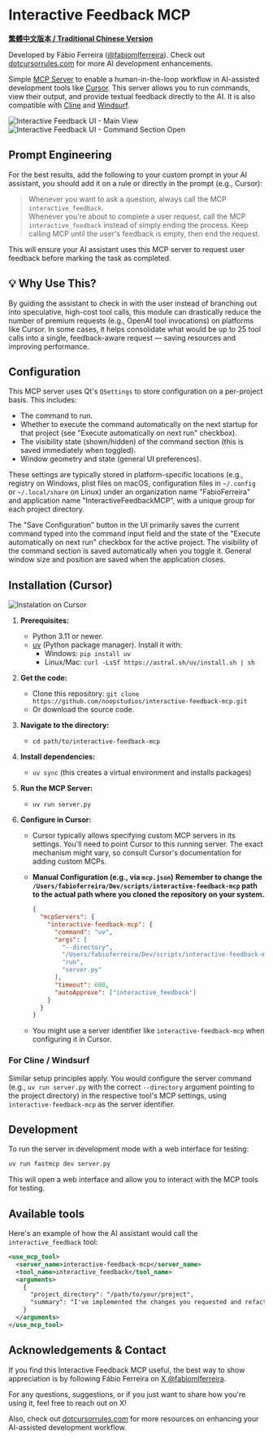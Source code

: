 # Interactive Feedback MCP

**[繁體中文版本 / Traditional Chinese Version](README.md)**

Developed by Fábio Ferreira ([@fabiomlferreira](https://x.com/fabiomlferreira)).
Check out [dotcursorrules.com](https://dotcursorrules.com/) for more AI development enhancements.

Simple [MCP Server](https://modelcontextprotocol.io/) to enable a human-in-the-loop workflow in AI-assisted development tools like [Cursor](https://www.cursor.com). This server allows you to run commands, view their output, and provide textual feedback directly to the AI. It is also compatible with [Cline](https://cline.bot) and [Windsurf](https://windsurf.com).

![Interactive Feedback UI - Main View](https://github.com/noopstudios/interactive-feedback-mcp/blob/main/.github/interactive_feedback_1.jpg?raw=true)
![Interactive Feedback UI - Command Section Open](https://github.com/noopstudios/interactive-feedback-mcp/blob/main/.github/interactive_feedback_2.jpg)

## Prompt Engineering

For the best results, add the following to your custom prompt in your AI assistant, you should add it on a rule or directly in the prompt (e.g., Cursor):

> Whenever you want to ask a question, always call the MCP `interactive_feedback`.  
> Whenever you're about to complete a user request, call the MCP `interactive_feedback` instead of simply ending the process.
> Keep calling MCP until the user's feedback is empty, then end the request.

This will ensure your AI assistant uses this MCP server to request user feedback before marking the task as completed.

## 💡 Why Use This?

By guiding the assistant to check in with the user instead of branching out into speculative, high-cost tool calls, this module can drastically reduce the number of premium requests (e.g., OpenAI tool invocations) on platforms like Cursor. In some cases, it helps consolidate what would be up to 25 tool calls into a single, feedback-aware request — saving resources and improving performance.

## Configuration

This MCP server uses Qt's `QSettings` to store configuration on a per-project basis. This includes:

- The command to run.
- Whether to execute the command automatically on the next startup for that project (see "Execute automatically on next run" checkbox).
- The visibility state (shown/hidden) of the command section (this is saved immediately when toggled).
- Window geometry and state (general UI preferences).

These settings are typically stored in platform-specific locations (e.g., registry on Windows, plist files on macOS, configuration files in `~/.config` or `~/.local/share` on Linux) under an organization name "FabioFerreira" and application name "InteractiveFeedbackMCP", with a unique group for each project directory.

The "Save Configuration" button in the UI primarily saves the current command typed into the command input field and the state of the "Execute automatically on next run" checkbox for the active project. The visibility of the command section is saved automatically when you toggle it. General window size and position are saved when the application closes.

## Installation (Cursor)

![Instalation on Cursor](https://github.com/noopstudios/interactive-feedback-mcp/blob/main/.github/cursor-example.jpg?raw=true)

1.  **Prerequisites:**
    - Python 3.11 or newer.
    - [uv](https://github.com/astral-sh/uv) (Python package manager). Install it with:
      - Windows: `pip install uv`
      - Linux/Mac: `curl -LsSf https://astral.sh/uv/install.sh | sh`
2.  **Get the code:**
    - Clone this repository:
      `git clone https://github.com/noopstudios/interactive-feedback-mcp.git`
    - Or download the source code.
3.  **Navigate to the directory:**
    - `cd path/to/interactive-feedback-mcp`
4.  **Install dependencies:**
    - `uv sync` (this creates a virtual environment and installs packages)
5.  **Run the MCP Server:**
    - `uv run server.py`
6.  **Configure in Cursor:**

    - Cursor typically allows specifying custom MCP servers in its settings. You'll need to point Cursor to this running server. The exact mechanism might vary, so consult Cursor's documentation for adding custom MCPs.
    - **Manual Configuration (e.g., via `mcp.json`)**
      **Remember to change the `/Users/fabioferreira/Dev/scripts/interactive-feedback-mcp` path to the actual path where you cloned the repository on your system.**

      ```json
      {
        "mcpServers": {
          "interactive-feedback-mcp": {
            "command": "uv",
            "args": [
              "--directory",
              "/Users/fabioferreira/Dev/scripts/interactive-feedback-mcp",
              "run",
              "server.py"
            ],
            "timeout": 600,
            "autoApprove": ["interactive_feedback"]
          }
        }
      }
      ```

    - You might use a server identifier like `interactive-feedback-mcp` when configuring it in Cursor.

### For Cline / Windsurf

Similar setup principles apply. You would configure the server command (e.g., `uv run server.py` with the correct `--directory` argument pointing to the project directory) in the respective tool's MCP settings, using `interactive-feedback-mcp` as the server identifier.

## Development

To run the server in development mode with a web interface for testing:

```sh
uv run fastmcp dev server.py
```

This will open a web interface and allow you to interact with the MCP tools for testing.

## Available tools

Here's an example of how the AI assistant would call the `interactive_feedback` tool:

```xml
<use_mcp_tool>
  <server_name>interactive-feedback-mcp</server_name>
  <tool_name>interactive_feedback</tool_name>
  <arguments>
    {
      "project_directory": "/path/to/your/project",
      "summary": "I've implemented the changes you requested and refactored the main module."
    }
  </arguments>
</use_mcp_tool>
```

## Acknowledgements & Contact

If you find this Interactive Feedback MCP useful, the best way to show appreciation is by following Fábio Ferreira on [X @fabiomlferreira](https://x.com/fabiomlferreira).

For any questions, suggestions, or if you just want to share how you're using it, feel free to reach out on X!

Also, check out [dotcursorrules.com](https://dotcursorrules.com/) for more resources on enhancing your AI-assisted development workflow.
